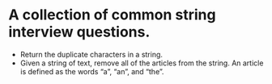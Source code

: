 # A collection of common string interview questions.
* Return the duplicate characters in a string.
* Given a string of text, remove all of the articles from the string. An article is defined as the words “a”, “an”, and “the”.